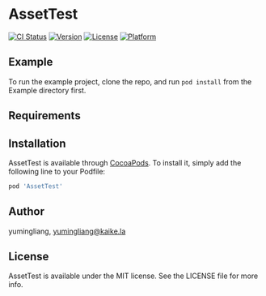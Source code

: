 # AssetTest

[![CI Status](http://img.shields.io/travis/yumingliang/AssetTest.svg?style=flat)](https://travis-ci.org/yumingliang/AssetTest)
[![Version](https://img.shields.io/cocoapods/v/AssetTest.svg?style=flat)](http://cocoapods.org/pods/AssetTest)
[![License](https://img.shields.io/cocoapods/l/AssetTest.svg?style=flat)](http://cocoapods.org/pods/AssetTest)
[![Platform](https://img.shields.io/cocoapods/p/AssetTest.svg?style=flat)](http://cocoapods.org/pods/AssetTest)

## Example

To run the example project, clone the repo, and run `pod install` from the Example directory first.

## Requirements

## Installation

AssetTest is available through [CocoaPods](http://cocoapods.org). To install
it, simply add the following line to your Podfile:

```ruby
pod 'AssetTest'
```

## Author

yumingliang, yumingliang@kaike.la

## License

AssetTest is available under the MIT license. See the LICENSE file for more info.
